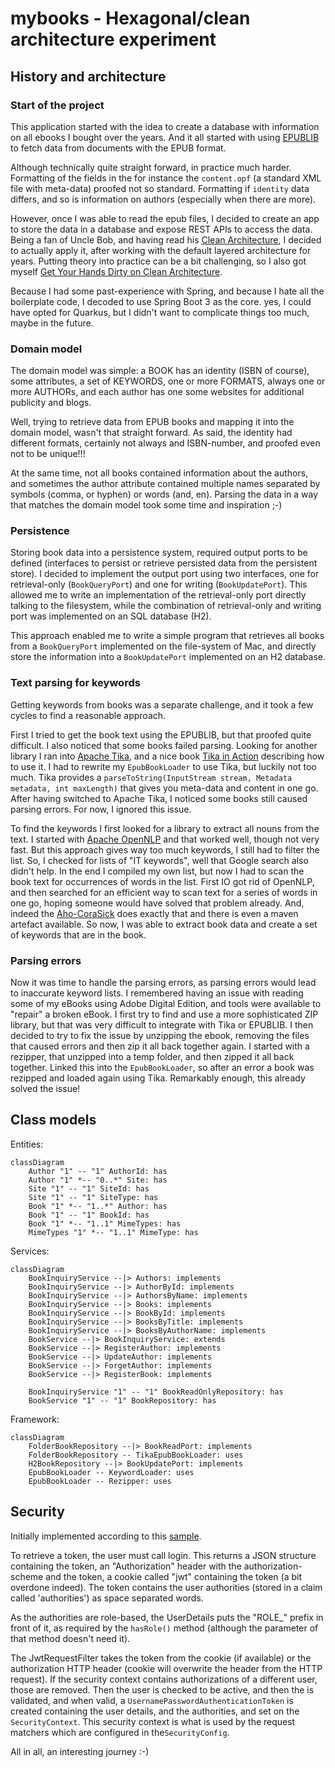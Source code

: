 # mybooks - Hexagonal/clean architecture experiment

## History and architecture
### Start of the project
This application started with the idea to create a database with information on all ebooks I bought over 
the years. And it all started with using [EPUBLIB](http://www.siegmann.nl/epublib) to fetch data from documents
with the EPUB format. 

Although technically quite straight forward, in practice much harder. Formatting of the fields in the for instance 
the ```content.opf``` (a standard XML file with meta-data) proofed not so standard. Formatting if ```identity```
data differs, and so is information on authors (especially when there are more). 

However, once I was able to read the epub files, I decided to create an app to store the data in a database and
expose REST APIs to access the data. Being a fan of Uncle Bob, and having read his 
[Clean Architecture](https://www.amazon.com/Clean-Architecture-Craftsmans-Software-Structure/dp/0134494164), I decided 
to actually apply it, after working with the default layered architecture for years. Putting theory into practice can 
be a bit challenging, so I also got myself [Get Your Hands Dirty on Clean Architecture](https://reflectoring.io/book/).

Because I had some past-experience with Spring, and because I hate all the boilerplate code, I decoded to use 
Spring Boot 3 as the core. yes, I could have opted for Quarkus, but I didn't want to complicate things too much, 
maybe in the future. 

### Domain model
The domain model was simple: a BOOK has an identity (ISBN of course), some attributes, a set of KEYWORDS, one 
or more FORMATS, always one or more AUTHORs, and each author has one some websites for additional publicity and blogs.

Well, trying to retrieve data from EPUB books and mapping it into the domain model, wasn't that straight forward. As
said, the identity had different formats, certainly not always and ISBN-number, and proofed even not to be unique!!!

At the same time, not all books contained information about the authors, and sometimes the author attribute contained 
multiple names separated by symbols (comma, or hyphen) or words (and, en). Parsing the data in a way that matches the
domain model took some time and inspiration ;-)

### Persistence
Storing book data into a persistence system, required output ports to be defined (interfaces to persist or retrieve
persisted data from the persistent store). I decided to implement the output port using two interfaces, one for 
retrieval-only (```BookQueryPort```) and one for writing (```BookUpdatePort```). This allowed me to write an 
implementation of the retrieval-only port directly talking to the filesystem, while the combination of retrieval-only 
and writing port was implemented on an SQL database (H2).

This approach enabled me to write a simple program that retrieves all books from a ```BookQueryPort``` implemented on
the file-system of Mac, and directly store the information into a ```BookUpdatePort``` implemented on an H2 database.

### Text parsing for keywords
Getting keywords from books was a separate challenge, and it took a few cycles to find a reasonable approach. 

First I tried to get the book text using the EPUBLIB, but that proofed quite difficult. I also noticed that some books 
failed parsing. Looking for another library I ran into [Apache Tika](https://tika.apache.org/), and a nice book
[Tika in Action](https://www.manning.com/books/tika-in-action) describing how to use it. I had to rewrite my 
```EpubBookLoader``` to use Tika, but luckily not too much. Tika provides a 
```parseToString(InputStream stream, Metadata metadata, int maxLength)``` that gives you meta-data and content in 
one go. After having switched to Apache Tika, I  noticed some books still caused parsing errors. For now, I ignored 
this issue.

To find the keywords I first looked for a library to extract all nouns from the text. I started with 
[Apache OpenNLP](https://opennlp.apache.org/) and that worked well, though not very fast. But this approach gives way 
too much keywords, I still had to filter the list. So, I checked for lists of "IT keywords", well that Google search 
also didn't help. In the end I compiled my own list, but now I had to scan the book text for occurrences of words in 
the list. First IO got rid of OpenNLP, and then searched for an efficient way to scan text for a series of words in one 
go, hoping someone would have solved that problem already. And, indeed the 
[Aho-CoraSick](https://en.wikipedia.org/wiki/Aho%E2%80%93Corasick_algorithm) does exactly that and there is even 
a maven artefact available. So now, I was able to extract book data and create a set of keywords that are in the book.

### Parsing errors
Now it was time to handle the parsing errors, as parsing errors would lead to inaccurate keyword lists. I remembered 
having an issue with reading some of my eBooks using Adobe Digital Edition, and tools were available to "repair" a 
broken eBook. I first try to find and use a more sophisticated ZIP library, but that was very difficult to integrate 
with Tika or EPUBLIB. I then decided to try to fix the issue by unzipping the ebook, removing the files that caused
errors and then zip it all back together again. I started with a rezipper, that unzipped into a temp folder, and then
zipped it all back together. Linked this into the ```EpubBookLoader```, so after an error a book was rezipped and 
loaded again using Tika. Remarkably enough, this already solved the issue!



## Class models

Entities:
```mermaid
classDiagram
    Author "1" -- "1" AuthorId: has
    Author "1" *-- "0..*" Site: has
    Site "1" -- "1" SiteId: has
    Site "1" -- "1" SiteType: has
    Book "1" *-- "1..*" Author: has
    Book "1" -- "1" BookId: has
    Book "1" *-- "1..1" MimeTypes: has
    MimeTypes "1" *-- "1..1" MimeType: has
```

Services:
```mermaid
classDiagram
    BookInquiryService --|> Authors: implements
    BookInquiryService --|> AuthorById: implements
    BookInquiryService --|> AuthorsByName: implements
    BookInquiryService --|> Books: implements
    BookInquiryService --|> BookById: implements
    BookInquiryService --|> BooksByTitle: implements
    BookInquiryService --|> BooksByAuthorName: implements
    BookService --|> BookInquiryService: extends
    BookService --|> RegisterAuthor: implements
    BookService --|> UpdateAuthor: implements
    BookService --|> ForgetAuthor: implements
    BookService --|> RegisterBook: implements
    
    BookInquiryService "1" -- "1" BookReadOnlyRepository: has
    BookService "1" -- "1" BookRepository: has
```

Framework:
```mermaid
classDiagram
    FolderBookRepository --|> BookReadPort: implements
    FolderBookRepository -- TikaEpubBookLoader: uses
    H2BookRepository --|> BookUpdatePort: implements
    EpubBookLoader -- KeywordLoader: uses
    EpubBookLoader -- Rezipper: uses
```

## Security
Initially implemented according to this [sample](https://github.com/Ozair0/Spring-Boot-3-Auth-JWT-Cookie-JPA).

To retrieve a token, the user must call login. This returns a JSON structure containing the token, an "Authorization"
header with the authorization-scheme and the token, a cookie called "jwt" containing the token (a bit overdone indeed). 
The token contains the user authorities (stored in a claim called 'authorities') as space separated words. 

As the authorities are role-based, the UserDetails puts the "ROLE_" prefix in front of it, as required by the 
```hasRole()``` method (although the parameter of that method doesn't need it). 

The JwtRequestFilter takes the token from the cookie (if available) or the authorization HTTP header (cookie will 
overwrite the header from the HTTP request). If the security context contains authorizations of a different user, those 
are removed. Then the user is checked to be active, and then the is validated, and when valid, a
```UsernamePasswordAuthenticationToken``` is created containing the user details, and the authorities, and 
set on the ```SecurityContext```. This security context is what is used by the request matchers which are configured 
in the```SecurityConfig```.

All in all, an interesting journey :-)

